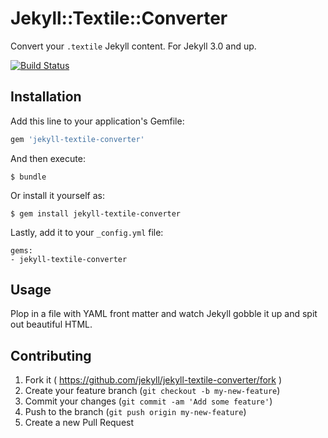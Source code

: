 # Jekyll::Textile::Converter

Convert your `.textile` Jekyll content. For Jekyll 3.0 and up.

[![Build Status](https://travis-ci.org/jekyll/jekyll-textile-converter.svg?branch=master)](https://travis-ci.org/jekyll/jekyll-textile-converter)

## Installation

Add this line to your application's Gemfile:

```ruby
gem 'jekyll-textile-converter'
```

And then execute:

    $ bundle

Or install it yourself as:

    $ gem install jekyll-textile-converter

Lastly, add it to your `_config.yml` file:

    gems:
    - jekyll-textile-converter

## Usage

Plop in a file with YAML front matter and watch Jekyll gobble it up and spit out beautiful HTML.

## Contributing

1. Fork it ( https://github.com/jekyll/jekyll-textile-converter/fork )
2. Create your feature branch (`git checkout -b my-new-feature`)
3. Commit your changes (`git commit -am 'Add some feature'`)
4. Push to the branch (`git push origin my-new-feature`)
5. Create a new Pull Request
